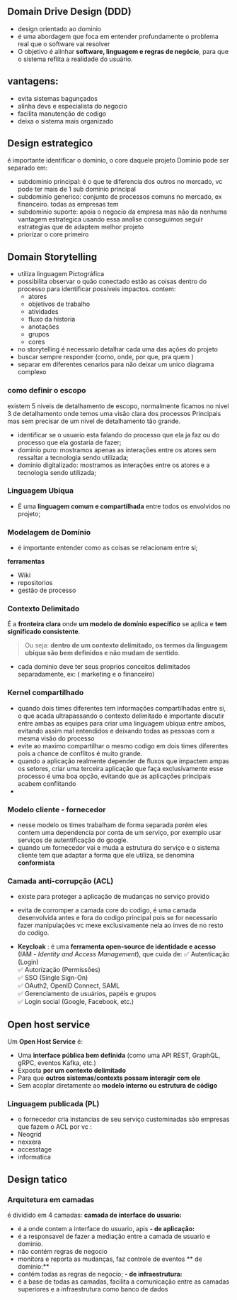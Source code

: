 ## Domain Drive Design (DDD)
- design orientado ao dominio
- é uma abordagem que foca em entender profundamente o problema real que o software vai resolver 
- O objetivo é alinhar **software, linguagem e regras de negócio**, para que o sistema reflita a realidade do usuário.

## vantagens:
 - evita sistemas bagunçados
 - alinha devs e especialista do negocio
 - facilita manutenção de codigo
 - deixa o sistema mais organizado

## Design estrategico
é importante identificar o dominio, o core daquele projeto
Dominio pode ser separado em:
- subdominio principal: é o que te diferencia dos outros no mercado, vc pode ter mais de 1 sub dominio principal
- subdominio generico: conjunto de processos comuns no mercado, ex financeiro. todas as empresas tem
- subdominio suporte: apoia o negocio da empresa mas não da nenhuma vantagem estrategica
usando essa analise conseguimos seguir estrategias que de adaptem melhor projeto
- priorizar o core primeiro 

## Domain Storytelling
- utiliza linguagem Pictográfica
- possibilita observar o quão conectado estão as coisas dentro do processo para identificar possiveis impactos.
contem:
	- atores
	- objetivos de trabalho
	- atividades 
	- fluxo da historia
	- anotações
	- grupos
	- cores
- no storytelling é necessario detalhar cada uma das ações do projeto
- buscar sempre responder (como, onde, por que, pra quem )
- separar em diferentes cenarios para não deixar um unico diagrama complexo

### como definir o escopo
existem 5 niveis de detalhamento de escopo, normalmente ficamos no nivel 3 de detalhamento onde temos uma visão clara dos processos Principais mas sem precisar de um nivel de detalhamento tão grande.

- identificar se o usuario esta falando do processo que ela ja faz ou do processo que ela gostaria de fazer; 
- dominio puro: mostramos apenas as interações entre os atores sem ressaltar a tecnologia sendo utilizada;
- dominio digitalizado: mostramos as interações entre os atores e a tecnologia sendo utilizada;

### Linguagem Ubíqua
- É uma **linguagem comum e compartilhada** entre todos os envolvidos no projeto;
###  Modelagem de Domínio
- é importante entender como as coisas se relacionam entre si;

**ferramentas**
- Wiki
- repositorios
- gestão de processo

### Contexto Delimitado
É a **fronteira clara** onde **um modelo de domínio específico** se aplica e **tem significado consistente**.
> Ou seja: **dentro de um contexto delimitado, os termos da linguagem ubíqua são bem definidos e não mudam de sentido**.

- cada dominio deve ter seus proprios conceitos delimitados separadamente, ex: ( marketing e o financeiro)

### Kernel compartilhado
- quando dois times diferentes tem informações compartilhadas entre si, o que acada ultrapassando o contexto delimitado é importante discutir entre ambas as equipes para criar uma linguagem ubiqua entre ambos, evitando assim mal entendidos e deixando todas as pessoas com a mesma visão do processo
- evite ao maximo compartilhar o mesmo codigo em dois times diferentes pois a chance de conflitos é muito grande.
- quando a aplicação realmente depender de fluxos que impactem ampas os setores, criar uma terceira aplicação que faça exclusivamente esse processo é uma boa opção, evitando que as aplicações principais acabem conflitando
-  
### Modelo cliente - fornecedor
- nesse modelo os times trabalham de forma separada porém eles contem uma dependencia por conta de um serviço, por exemplo usar serviços de autentificação do google.
- quando um fornecedor vai e muda a estrutura do serviço e o sistema cliente tem que adaptar a forma que ele utiliza, se denomina **conformista**

### Camada anti-corrupção (ACL)
- existe para proteger a aplicação de mudanças no serviço provido
- evita de corromper a camada core do codigo, é uma camada desenvolvida antes e fora do codigo principal pois se for necessario fazer manipulações vc mexe exclusivamente nela ao inves de no resto do codigo.

- **Keycloak** :  é uma **ferramenta open-source de identidade e acesso** (IAM - _Identity and Access Management_), que cuida de:
✅ Autenticação (Login)  
✅ Autorização (Permissões)  
✅ SSO (Single Sign-On)  
✅ OAuth2, OpenID Connect, SAML  
✅ Gerenciamento de usuários, papéis e grupos  
✅ Login social (Google, Facebook, etc.)

##	Open host service
Um **Open Host Service** é:
-   Uma **interface pública bem definida** (como uma API REST, GraphQL, gRPC, eventos Kafka, etc.)  
-  Exposta **por um contexto delimitado**
-   Para que **outros sistemas/contexts possam interagir com ele**
-   Sem acoplar diretamente ao **modelo interno ou estrutura de código**

### Linguagem publicada (PL)
- o fornecedor cria instancias de seu serviço custominadas
são empresas que fazem o ACL por vc : 
- Neogrid
- nexxera
- accesstage
- informatica

## Design tatico

### Arquitetura em camadas

é dividido em 4 camadas: 
**camada de interface do usuario:**
- é a onde contem a interface do usuario, apis
**- de aplicação:**
- é a responsavel de fazer a mediação entre a camada de usuario e dominio.
- não contém regras de negocio
- monitora e reporta as mudanças, faz controle de eventos
** de dominio:**
- contém todas as regras de negocio;
**- de infraestrutura:**
- é a base de todas as camadas, facilita a comunicação entre as camadas superiores e a infraestrutura como banco de dados 
<!--stackedit_data:
eyJoaXN0b3J5IjpbNzM3MDgwNDg0LDEzMTM5ODM2OTEsNzIzMT
cyNzgwLC03MDkwMTg2ODMsNTIwODY5ODksLTE3ODQ1MzAxMTYs
MTQyODY5NDgwNSwyMDg4MDMzOTQ4LDE2MzIzNzAyOTUsMTc5ND
k3NzcwMCwtNzI1NTg3MjYyLDE4OTcwMjM5NTQsLTgwMTY3OTI4
NywtMTM1MzQwODIwNSwyMDg3NDQyNTk4LC0xNDMxNDI1NTIwLD
IwODc0NDI1OTgsMTM4MTM3MDg1MiwtMjU4NjU0Mjk2LDIxMjI2
OTY2MjRdfQ==
-->